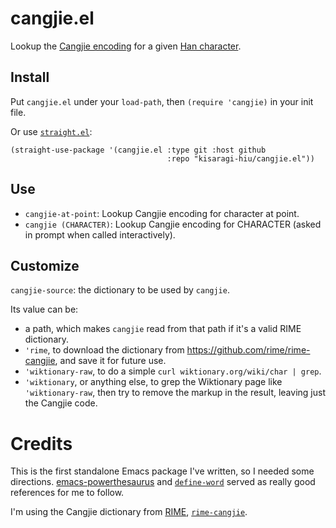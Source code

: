 # cangjie.el

Lookup the [Cangjie encoding](https://en.wikipedia.org/wiki/Cangjie_input_method) for a given [Han character](https://en.wikipedia.org/wiki/Chinese_characters).

## Install

Put `cangjie.el` under your `load-path`, then `(require 'cangjie)` in your init file.

Or use [`straight.el`](https://github.com/raxod502/straight.el):

```elisp
(straight-use-package '(cangjie.el :type git :host github
                                   :repo "kisaragi-hiu/cangjie.el"))
```

## Use

- `cangjie-at-point`: Lookup Cangjie encoding for character at point.
- `cangjie (CHARACTER)`: Lookup Cangjie encoding for CHARACTER (asked in prompt when called interactively).

## Customize

`cangjie-source`: the dictionary to be used by `cangjie`.

Its value can be:

- a path,
  which makes `cangjie` read from that path if it's a valid RIME dictionary.
- `'rime`,
  to download the dictionary from <https://github.com/rime/rime-cangjie>,
  and save it for future use.
- `'wiktionary-raw`,
  to do a simple `curl wiktionary.org/wiki/char | grep`.
- `'wiktionary`, or anything else,
  to grep the Wiktionary page like `'wiktionary-raw`, then try to remove the
  markup in the result, leaving just the Cangjie code.

# Credits

This is the first standalone Emacs package I've written, so I needed some directions.
[emacs-powerthesaurus](https://github.com/SavchenkoValeriy/emacs-powerthesaurus) and
[`define-word`](https://github.com/abo-abo/define-word) served as really good references
for me to follow.

I'm using the Cangjie dictionary from [RIME](//rime.im), [`rime-cangjie`](https://github.com/rime/rime-cangjie).
